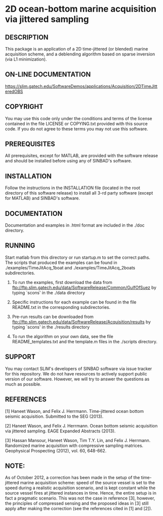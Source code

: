 # 2D ocean-bottom marine acquisition via jittered sampling


## DESCRIPTION

This package is an application of a 2D time-jittered (or blended)
marine acquisition scheme, and a deblending algorithm based on sparse
inversion (via L1 minimization).


## ON-LINE DOCUMENTATION

<https://slim.gatech.edu/SoftwareDemos/applications/Acquisition/2DTimeJitteredOBS>


## COPYRIGHT

You may use this code only under the conditions and terms of the
license contained in the file LICENSE or COPYING.txt provided with
this source code. If you do not agree to these terms you may not use
this software.


## PREREQUISITES

All prerequisites, except for MATLAB, are provided with the software
release and should be installed before using any of SINBAD's software.


## INSTALLATION

Follow the instructions in the INSTALLATION file (located in the root
directory of this software release) to install all 3-rd party software
(except for MATLAB) and SINBAD's software.


## DOCUMENTATION

Documentation and examples in .html format are included in the ./doc directory.


## RUNNING

Start matlab from this directory or run startup.m to set the correct
paths. The scripts that produced the examples can be found in
./examples/TimeJitAcq_1boat and ./examples/TimeJitAcq_2boats
subdirectories.

1. To run the examples, first download the data from
ftp://ftp.slim.gatech.edu/data/SoftwareRelease/Common/GulfOfSuez by typing
`scons' in the ./data directory

2. Specific instructions for each example can be found in the file README.txt in the corresponding subdirectories.

3. Pre-run results can be downloaded from
ftp://ftp.slim.gatech.edu/data/SoftwareRelease/Acquisition/results by
typing `scons' in the ./results directory

4. To run the algorithm on your own data, see the file
README_templates.txt and the template.m files in the ./scripts
directory.


## SUPPORT
 You may contact SLIM's developers of SINBAD software via issue tracker for this repository. We do not have resources to actively support public version of our software. However, we will try to answer the questions as much as possible.


## REFERENCES
    
[1] Haneet Wason, and Felix J. Herrmann. Time-jittered ocean bottom
seismic acquisition. Submitted to the SEG (2013).

[2] Haneet Wason, and Felix J. Herrmann. Ocean bottom seismic
acquisition via jittered sampling. EAGE Expanded Abstracts (2013).

[3] Hassan Mansour, Haneet Wason, Tim T.Y. Lin, and Felix
J. Herrmann. Randomized marine acquisition with compressive sampling
matrices. Geophysical Prospecting (2012), vol. 60, 648-662.
    

## NOTE: 

As of October 2012, a correction has been made in the setup
of the time-jittered marine acquisition scheme: speed of the source
vessel is set to the speed during a realistic acquisition scenario,
and is kept constant while the source vessel fires at jittered
instances in time. Hence, the entire setup is in fact a pragmatic
scenario. This was not the case in reference [3], however, the
principles of compressed sensing and the proposed ideas in [3] still
apply after making the correction (see the references cited in [1] and
[2]).

